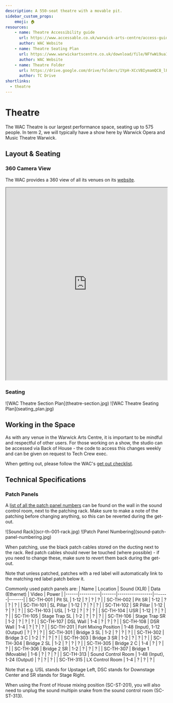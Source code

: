 ```yaml
---
description: A 550-seat theatre with a movable pit.
sidebar_custom_props:
    emoji: 🏠
resources:
    - name: Theatre Accessibility guide
      url: https://www.accessable.co.uk/warwick-arts-centre/access-guides/warwick-arts-centre-theatre
      author: WAC Website
    - name: Theatre Seating Plan
      url: https://www.warwickartscentre.co.uk/download/file/NFYwWi9ua1JWQk14RDVCekZGWXNPZz09/
      author: WAC Website
    - name: Theatre Folder
      url: https://drive.google.com/drive/folders/1YpH-XCcVBIymamQC8_lFUa8ed945OqLu?usp=drive_link
      author: TC Drive
shortlinks:
  - theatre
---
```


# Theatre
The WAC Theatre is our largest performance space, seating up to 575 people. In term 2, we will typically have a show 
here by Warwick Opera and Music Theatre Warwick.

## Layout & Seating

### 360 Camera View
The WAC provides a 360 view of all its venues on its
[website](https://www.warwickartscentre.co.uk/our-venues/studio/).
<iframe src="https://my.matterport.com/show/?m=gyBcoRB4m7u&play=1&qs=1&hl=0&brand=0&sr=-.26,.39&ss=706" width="100%" height="600" ></iframe>

### Seating
<div class="img-gallery">
![WAC Theatre Section Plan](theatre-section.jpg)
![WAC Theatre Seating Plan](seating_plan.jpg)
</div>

## Working in the Space

As with any venue in the Warwick Arts Centre, it is important to be mindful and respectful of other users. For those
working on a show, the studio can be accessed via Back of House - the code to access this changes weekly and can be
given on request to Tech Crew exec.

When getting out, please follow the WAC's
[get out checklist](https://drive.google.com/file/d/1V3--hqdy2GujzzLPbnORoPKkkl1umAva/view?usp=sharing).


## Technical Specifications
### Patch Panels

A [list of all the patch panel numbers](https://drive.google.com/file/d/1me_DVrEaxsSUcurCd-MGxp_9FndEu_dc/view?usp=sharing)
can be found on the wall in the sound control room, next to the patching rack. Make sure to make a note of the patching
before changing anything, so this can be reverted during the get-out.

<div class="img-gallery">
![Sound Rack](scr-th-001-rack.jpg)
![Patch Panel Numbering](sound-patch-panel-numbering.jpg)
</div>

When patching, use the black patch cables stored on the ducting next to the rack. Red patch cables should never be
touched (where possible) - if you need to change these, make sure to revert them back during the get-out.

Note that unless patched, patches with a red label will automatically link to the matching red label patch below it.

Commonly used patch panels are:
| Name | Location | Sound (XLR) | Data (Ethernet) | Video | Power |
|------|----------|-------|-----------------|-------|-------|
| SC-TH-001 | Pit SL | 1-12 | ? | ? | ? |
| SC-TH-002 | Pit SR | 1-12 | ? | ? | ? |
| SC-TH-101 | SL Pillar | 1-12 | ? | ? | ? |
| SC-TH-102 | SR Pillar | 1-12 | ? | ? | ? |
| SC-TH-103 | USL | 1-12 | ? | ? | ? |
| SC-TH-104 | USR | 1-12 | ? | ? | ? |
| SC-TH-105 | Stage Trap SL | 1-2 | ? | ? | ? |
| SC-TH-106 | Stage Trap SR | 1-2 | ? | ? | ? |
| SC-TH-107 | DSL Wall | 1-4 | ? | ? | ? |
| SC-TH-108 | DSR Wall | 1-4 | ? | ? | ? |
| SC-TH-201 | FoH Mixing Position | 1-48 (Input), 1-12 (Output) | ? | ? | ? |
| SC-TH-301 | Bridge 3 SL | 1-2 | ? | ? | ? |
| SC-TH-302 | Bridge 3 C | 1-2 | ? | ? | ? |
| SC-TH-303 | Bridge 3 SR | 1-2 | ? | ? | ? |
| SC-TH-304 | Bridge 2 SL | 1-2 | ? | ? | ? |
| SC-TH-305 | Bridge 2 C | 1-4 | ? | ? | ? |
| SC-TH-306 | Bridge 2 SR | 1-2 | ? | ? | ? |
| SC-TH-307 | Bridge 1 (Movable) | 1-6 | ? | ? | ? |
| SC-TH-313 | Sound Control Room | 1-48 (Input), 1-24 (Output) | ? | ? | ? |
| SC-TH-315 | LX Control Room | 1-4 | ? | ? | ? |

Note that e.g. USL stands for Upstage Left, DSC stands for Downstage Center and SR stands for Stage Right.

When using the Front of House mixing position (SC-ST-201), you will also need to unplug the sound multipin snake from
the sound control room (SC-ST-313).